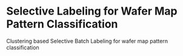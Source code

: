 # Selective Labeling for Wafer Map Pattern Classification
Clustering based Selective Batch Labeling for wafer map pattern classification   

